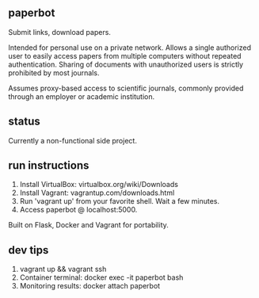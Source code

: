 ## paperbot
Submit links, download papers.

Intended for personal use on a private network. Allows a single authorized user to easily access papers from multiple computers without repeated authentication. Sharing of documents with unauthorized users is strictly prohibited by most journals.

Assumes proxy-based access to scientific journals, commonly provided through an employer or academic institution.

## status
Currently a non-functional side project.

## run instructions
1. Install VirtualBox: virtualbox.org/wiki/Downloads
2. Install Vagrant: vagrantup.com/downloads.html
3. Run 'vagrant up' from your favorite shell. Wait a few minutes.
4. Access paperbot @ localhost:5000.

Built on Flask, Docker and Vagrant for portability.

## dev tips
1. vagrant up && vagrant ssh
2. Container terminal: docker exec -it paperbot bash
3. Monitoring results: docker attach paperbot
